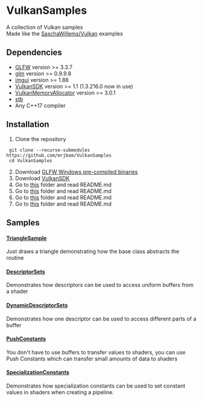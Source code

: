 # VulkanSamples
A collection of Vulkan samples  
Made like the [SaschaWillems/Vulkan](https://github.com/SaschaWillems/Vulkan/) examples

## Dependencies
* [GLFW](https://github.com/glfw/glfw/) version >= 3.3.7
* [glm](https://github.com/g-truc/glm/) version >= 0.9.9.8
* [imgui](https://github.com/ocornut/imgui/) version >= 1.88
* [VulkanSDK](https://vulkan.lunarg.com/) version >= 1.1 (1.3.216.0 now in use)
* [VulkanMemoryAllocator](https://github.com/GPUOpen-LibrariesAndSDKs/VulkanMemoryAllocator/) version >= 3.0.1
* [stb](https://github.com/nothings/stb/)
* Any C++17 compiler

## Installation
1. Clone the repository
```
 git clone --recurse-submodules https://github.com/mrjbom/VulkanSamples
 cd VulkanSamples
```
2. Download [GLFW Windows pre-compiled binaries](https://www.glfw.org/download.html#windows-pre-compiled-binaries)
3. Download [VulkanSDK](https://vulkan.lunarg.com/)
4. Go to [this](third-party/glfw-libs) folder and read README.md
5. Go to [this](third-party/vulkansdk-include) folder and read README.md
6. Go to [this](third-party/vulkansdk-libs) folder and read README.md
7. Go to [this](third-party/vma-libs) folder and read README.md

## Samples

#### [TriangleSample](samples/TriangleSample/)
Just draws a triangle demonstrating how the base class abstracts the routine

#### [DescriptorSets](samples/DescriptorSets/)
Demonstrates how descriptors can be used to access uniform buffers from a shader

#### [DynamicDescriptorSets](samples/DynamicDescriptorSets/)
Demonstrates how one descriptor can be used to access different parts of a buffer

#### [PushConstants](samples/PushConstants/)
You don't have to use buffers to transfer values to shaders, you can use Push Constants which can transfer small amounts of data to shaders

#### [SpecializationConstants](samples/SpecializationConstants/)
Demonstrates how specialization constants can be used to set constant values in shaders when creating a pipeline.
